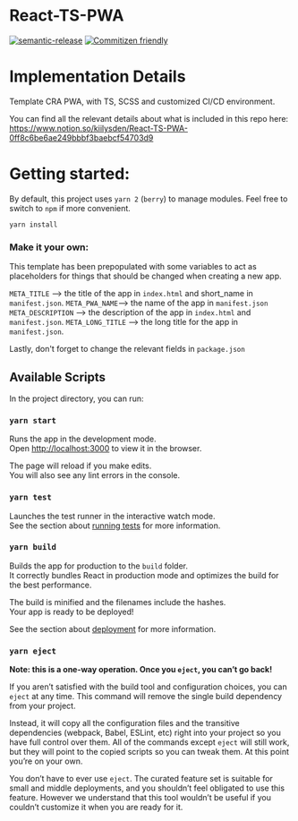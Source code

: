 # React-TS-PWA

[![semantic-release](https://img.shields.io/badge/%20%20%F0%9F%93%A6%F0%9F%9A%80-semantic--release-e10079.svg)](https://github.com/semantic-release/semantic-release) [![Commitizen friendly](https://img.shields.io/badge/commitizen-friendly-brightgreen.svg)](http://commitizen.github.io/cz-cli/)

# Implementation Details

Template CRA PWA, with TS, SCSS and customized CI/CD environment.

You can find all the relevant details about what is included in this repo here: https://www.notion.so/kiilysden/React-TS-PWA-0ff8c6be6ae249bbbf3baebcf54703d9

# Getting started:

By default, this project uses `yarn 2` (`berry`) to manage modules. Feel free to switch to `npm` if more convenient.

`yarn install`

### Make it your own:

This template has been prepopulated with some variables to act as placeholders for things that should be changed when creating a new app.

`META_TITLE` --> the title of the app in `index.html` and short_name in `manifest.json`.
`META_PWA_NAME`--> the name of the app in `manifest.json`
`META_DESCRIPTION` --> the description of the app in `index.html` and `manifest.json`.
`META_LONG_TITLE` --> the long title for the app in `manifest.json`.

Lastly, don't forget to change the relevant fields in `package.json`

## Available Scripts

In the project directory, you can run:

### `yarn start`

Runs the app in the development mode.<br />
Open [http://localhost:3000](http://localhost:3000) to view it in the browser.

The page will reload if you make edits.<br />
You will also see any lint errors in the console.

### `yarn test`

Launches the test runner in the interactive watch mode.<br />
See the section about [running tests](https://facebook.github.io/create-react-app/docs/running-tests) for more information.

### `yarn build`

Builds the app for production to the `build` folder.<br />
It correctly bundles React in production mode and optimizes the build for the best performance.

The build is minified and the filenames include the hashes.<br />
Your app is ready to be deployed!

See the section about [deployment](https://facebook.github.io/create-react-app/docs/deployment) for more information.

### `yarn eject`

**Note: this is a one-way operation. Once you `eject`, you can’t go back!**

If you aren’t satisfied with the build tool and configuration choices, you can `eject` at any time. This command will remove the single build dependency from your project.

Instead, it will copy all the configuration files and the transitive dependencies (webpack, Babel, ESLint, etc) right into your project so you have full control over them. All of the commands except `eject` will still work, but they will point to the copied scripts so you can tweak them. At this point you’re on your own.

You don’t have to ever use `eject`. The curated feature set is suitable for small and middle deployments, and you shouldn’t feel obligated to use this feature. However we understand that this tool wouldn’t be useful if you couldn’t customize it when you are ready for it.
